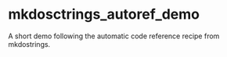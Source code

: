 # mkdosctrings_autoref_demo
A short demo following the automatic code reference recipe from mkdostrings.
